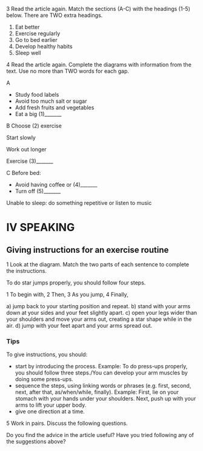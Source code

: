 3 Read the article again. Match the sections (A-C) with the headings (1-5) below. There are TWO extra headings.

1. Eat better
2. Exercise regularly
3. Go to bed earlier
4. Develop healthy habits
5. Sleep well

4 Read the article again. Complete the diagrams with information from the text. Use no more than TWO words for each gap.

A
- Study food labels
- Avoid too much salt or sugar
- Add fresh fruits and vegetables
- Eat a big (1)_______

B
Choose (2) exercise

Start slowly

Work out longer

Exercise (3)_______

C
Before bed:
- Avoid having coffee or (4)_______
- Turn off (5)_______

Unable to sleep: do something repetitive or listen to music

# IV SPEAKING

## Giving instructions for an exercise routine

1 Look at the diagram. Match the two parts of each sentence to complete the instructions.

To do star jumps properly, you should follow four steps.

1 To begin with,
2 Then,
3 As you jump,
4 Finally,

a) jump back to your starting position and repeat.
b) stand with your arms down at your sides and your feet slightly apart.
c) open your legs wider than your shoulders and move your arms out, creating a star shape while in the air.
d) jump with your feet apart and your arms spread out.

### Tips

To give instructions, you should:
* start by introducing the process.
Example: To do press-ups properly, you should follow three steps./You can develop your arm muscles by doing some press-ups.
* sequence the steps, using linking words or phrases (e.g. first, second, next, after that, as/when/while, finally).
Example: First, lie on your stomach with your hands under your shoulders. Next, push up with your arms to lift your upper body.
* give one direction at a time.

5 Work in pairs. Discuss the following questions.

Do you find the advice in the article useful? Have you tried following any of the suggestions above?